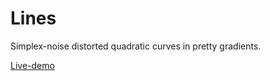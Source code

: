 # Lines

Simplex-noise distorted quadratic curves in pretty gradients.

[Live-demo](https://fforw.github.io/lines/)

